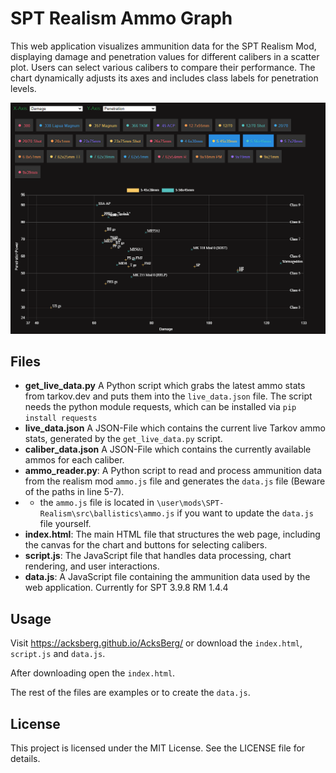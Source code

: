 # SPT Realism Ammo Graph
This web application visualizes ammunition data for the SPT Realism Mod, displaying damage and penetration values for different calibers in a scatter plot. Users can select various calibers to compare their performance. The chart dynamically adjusts its axes and includes class labels for penetration levels.

![Screenshot of the Ammo Graph](img/Example1.png)
## Files

- **get_live_data.py** A Python script which grabs the latest ammo stats from tarkov.dev and puts them into the ```live_data.json``` file. The script needs the python module requests, which can be installed via ```pip install requests ```
- **live_data.json** A JSON-File which contains the current live Tarkov ammo stats, generated by the ```get_live_data.py``` script.
- **caliber_data.json** A JSON-File which contains the currently available ammos for each caliber. 
- **ammo_reader.py**: A Python script to read and process ammunition data from the realism mod ```ammo.js``` file and generates the ```data.js``` file (Beware of the paths in line 5-7).
- - the ```ammo.js``` file is located in ```\user\mods\SPT-Realism\src\ballistics\ammo.js``` if you want to update the ```data.js``` file yourself.
- **index.html**: The main HTML file that structures the web page, including the canvas for the chart and buttons for selecting calibers.
- **script.js**: The JavaScript file that handles data processing, chart rendering, and user interactions.
- **data.js**: A JavaScript file containing the ammunition data used by the web application. Currently for SPT 3.9.8 RM 1.4.4

## Usage
Visit https://acksberg.github.io/AcksBerg/ or download the ```index.html```, ```script.js``` and ```data.js```.

After downloading open the ```index.html```.

The rest of the files are examples or to create the ```data.js```.


## License

This project is licensed under the MIT License. See the LICENSE file for details.
